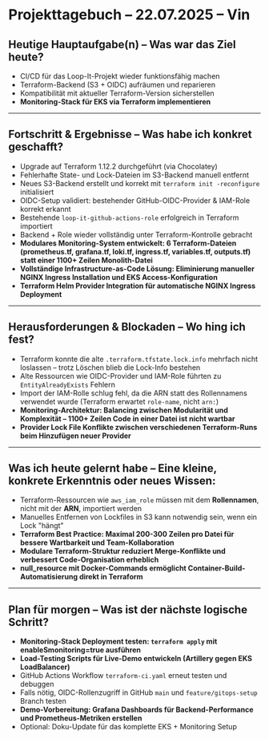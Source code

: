 # Projekttagebuch – 22.07.2025 – Vin

## Heutige Hauptaufgabe(n) – Was war das Ziel heute?

- CI/CD für das Loop-It-Projekt wieder funktionsfähig machen
- Terraform-Backend (S3 + OIDC) aufräumen und reparieren
- Kompatibilität mit aktueller Terraform-Version sicherstellen
- **Monitoring-Stack für EKS via Terraform implementieren**

---

## Fortschritt & Ergebnisse – Was habe ich konkret geschafft?

- Upgrade auf Terraform 1.12.2 durchgeführt (via Chocolatey)
- Fehlerhafte State- und Lock-Dateien im S3-Backend manuell entfernt
- Neues S3-Backend erstellt und korrekt mit `terraform init -reconfigure` initialisiert
- OIDC-Setup validiert: bestehender GitHub-OIDC-Provider & IAM-Role korrekt erkannt
- Bestehende `loop-it-github-actions-role` erfolgreich in Terraform importiert
- Backend + Role wieder vollständig unter Terraform-Kontrolle gebracht
- **Modulares Monitoring-System entwickelt: 6 Terraform-Dateien (prometheus.tf, grafana.tf, loki.tf, ingress.tf, variables.tf, outputs.tf) statt einer 1100+ Zeilen Monolith-Datei**
- **Vollständige Infrastructure-as-Code Lösung: Eliminierung manueller NGINX Ingress Installation und EKS Access-Konfiguration**
- **Terraform Helm Provider Integration für automatische NGINX Ingress Deployment**

---

## Herausforderungen & Blockaden – Wo hing ich fest?

- Terraform konnte die alte `.terraform.tfstate.lock.info` mehrfach nicht loslassen – trotz Löschen blieb die Lock-Info bestehen
- Alte Ressourcen wie OIDC-Provider und IAM-Role führten zu `EntityAlreadyExists` Fehlern
- Import der IAM-Rolle schlug fehl, da die ARN statt des Rollennamens verwendet wurde (Terraform erwartet `role-name`, nicht `arn:`)
- **Monitoring-Architektur: Balancing zwischen Modularität und Komplexität – 1100+ Zeilen Code in einer Datei ist nicht wartbar**
- **Provider Lock File Konflikte zwischen verschiedenen Terraform-Runs beim Hinzufügen neuer Provider**

---

## Was ich heute gelernt habe – Eine kleine, konkrete Erkenntnis oder neues Wissen:

- Terraform-Ressourcen wie `aws_iam_role` müssen mit dem **Rollennamen**, nicht mit der **ARN**, importiert werden
- Manuelles Entfernen von Lockfiles in S3 kann notwendig sein, wenn ein Lock "hängt"
- **Terraform Best Practice: Maximal 200-300 Zeilen pro Datei für bessere Wartbarkeit und Team-Kollaboration**
- **Modulare Terraform-Struktur reduziert Merge-Konflikte und verbessert Code-Organisation erheblich**
- **null_resource mit Docker-Commands ermöglicht Container-Build-Automatisierung direkt in Terraform**

---

## Plan für morgen – Was ist der nächste logische Schritt?

- **Monitoring-Stack Deployment testen: `terraform apply` mit enableSmonitoring=true ausführen**
- **Load-Testing Scripts für Live-Demo entwickeln (Artillery gegen EKS LoadBalancer)**
- GitHub Actions Workflow `terraform-ci.yaml` erneut testen und debuggen
- Falls nötig, OIDC-Rollenzugriff in GitHub `main` und `feature/gitops-setup` Branch testen
- **Demo-Vorbereitung: Grafana Dashboards für Backend-Performance und Prometheus-Metriken erstellen**
- Optional: Doku-Update für das komplette EKS + Monitoring Setup